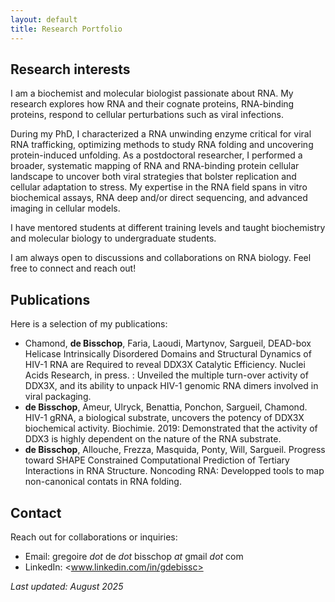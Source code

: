 ```yaml
---
layout: default
title: Research Portfolio
---
```


## Research interests

I am a biochemist and molecular biologist passionate about RNA. My research explores how RNA and their cognate proteins, RNA-binding proteins, respond to cellular perturbations such as viral infections.

During my PhD, I characterized a RNA unwinding enzyme critical for viral RNA trafficking, optimizing methods to study RNA folding and uncovering protein-induced unfolding. As a postdoctoral researcher, I performed a broader, systematic mapping of RNA and RNA-binding protein cellular landscape to uncover both viral strategies that bolster replication and cellular adaptation to stress. My expertise in the RNA field spans in vitro biochemical assays, RNA deep and/or direct sequencing, and advanced imaging in cellular models.

I have mentored students at different training levels and taught biochemistry and molecular biology to undergraduate students.

I am always open to discussions and collaborations on RNA biology. Feel free to connect and reach out!


## Publications

Here is a selection of my publications:

- Chamond, **de Bisschop**, Faria, Laoudi, Martynov, Sargueil, DEAD-box Helicase Intrinsically Disordered Domains and Structural Dynamics of HIV-1 RNA are Required to reveal DDX3X Catalytic Efficiency. Nuclei Acids Research, in press. : Unveiled the multiple turn-over activity of DDX3X, and its ability to unpack HIV-1 genomic RNA dimers involved in viral packaging.
- **de Bisschop**, Ameur, Ulryck, Benattia, Ponchon, Sargueil, Chamond. HIV-1 gRNA, a biological substrate, uncovers the potency of DDX3X biochemical activity. Biochimie. 2019: Demonstrated that the activity of DDX3 is highly dependent on the nature of the RNA substrate.
- **de Bisschop**, Allouche, Frezza, Masquida, Ponty, Will, Sargueil. Progress toward SHAPE Constrained Computational Prediction of Tertiary Interactions in RNA Structure. Noncoding RNA: Developped tools to map non-canonical contats in RNA folding.

## Contact

Reach out for collaborations or inquiries:
- Email: gregoire *dot* de *dot* bisschop *at* gmail *dot* com
- LinkedIn: <www.linkedin.com/in/gdebissc>

*Last updated: August 2025*
